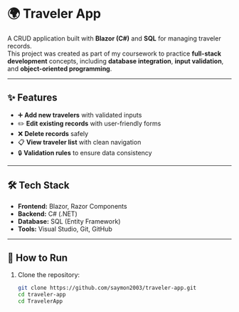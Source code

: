 # 🌍 Traveler App

A CRUD application built with **Blazor (C#)** and **SQL** for managing traveler records.  
This project was created as part of my coursework to practice **full-stack development** concepts, including **database integration**, **input validation**, and **object-oriented programming**.

---

## ✨ Features
- ➕ **Add new travelers** with validated inputs  
- ✏️ **Edit existing records** with user-friendly forms  
- ❌ **Delete records** safely  
- 📋 **View traveler list** with clean navigation  
- 🔒 **Validation rules** to ensure data consistency  

---

## 🛠️ Tech Stack
- **Frontend:** Blazor, Razor Components  
- **Backend:** C# (.NET)  
- **Database:** SQL (Entity Framework)  
- **Tools:** Visual Studio, Git, GitHub  

---

## 🚀 How to Run
1. Clone the repository:
   ```bash
   git clone https://github.com/saymon2003/traveler-app.git
   cd traveler-app
   cd TravelerApp

